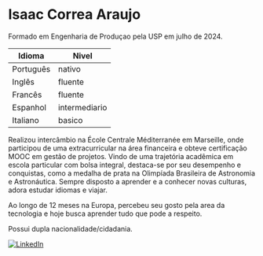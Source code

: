 # Isaac Correa Araujo

Formado em Engenharia de Produçao pela USP em julho de 2024.

| Idioma | Nivel |
|----------|----------|
| Português   | nativo   |
| Inglês   | fluente   |
| Francês   | fluente   |
| Espanhol   | intermediario  |
| Italiano   | basico   |

Realizou intercâmbio na École Centrale Méditerranée em Marseille, onde participou de uma extracurricular na área financeira e obteve certificação MOOC em gestão de projetos. Vindo de uma trajetória acadêmica em escola particular com bolsa integral, destaca-se por seu desempenho e conquistas, como a medalha de prata na Olimpíada Brasileira de Astronomia e Astronáutica. Sempre disposto a aprender e a conhecer novas culturas, adora estudar idiomas e viajar.

Ao longo de 12 meses na Europa, percebeu seu gosto pela area da tecnologia e hoje busca aprender tudo que pode a respeito.

Possui dupla nacionalidade/cidadania.

[![LinkedIn](https://img.shields.io/badge/LinkedIn-000?style=for-the-badge&logo=linkedin&logoColor=0E76A8)](https://www.linkedin.com/in/ica99/)
